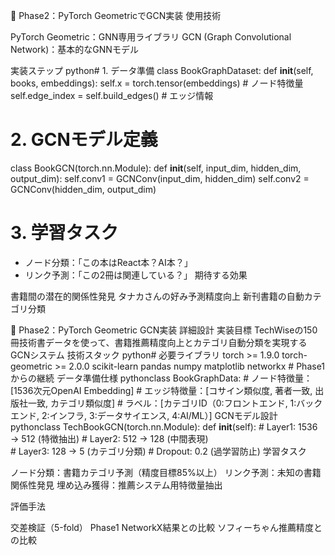 🧠 Phase2：PyTorch GeometricでGCN実装
使用技術

PyTorch Geometric：GNN専用ライブラリ
GCN (Graph Convolutional Network)：基本的なGNNモデル

実装ステップ
python# 1. データ準備
class BookGraphDataset:
    def __init__(self, books, embeddings):
        self.x = torch.tensor(embeddings)  # ノード特徴量
        self.edge_index = self.build_edges()  # エッジ情報
        
# 2. GCNモデル定義
class BookGCN(torch.nn.Module):
    def __init__(self, input_dim, hidden_dim, output_dim):
        self.conv1 = GCNConv(input_dim, hidden_dim)
        self.conv2 = GCNConv(hidden_dim, output_dim)
        
# 3. 学習タスク
- ノード分類：「この本はReact本？AI本？」
- リンク予測：「この2冊は関連している？」
期待する効果

書籍間の潜在的関係性発見
タナカさんの好み予測精度向上
新刊書籍の自動カテゴリ分類

🧠 Phase2：PyTorch Geometric GCN実装 詳細設計
実装目標
TechWiseの150冊技術書データを使って、書籍推薦精度向上とカテゴリ自動分類を実現するGCNシステム
技術スタック
python# 必要ライブラリ
torch >= 1.9.0
torch-geometric >= 2.0.0
scikit-learn
pandas
numpy
matplotlib
networkx  # Phase1からの継続
データ準備仕様
pythonclass BookGraphData:
    # ノード特徴量：[1536次元OpenAI Embedding]
    # エッジ特徴量：[コサイン類似度, 著者一致, 出版社一致, カテゴリ類似度]
    # ラベル：[カテゴリID（0:フロントエンド, 1:バックエンド, 2:インフラ, 3:データサイエンス, 4:AI/ML）]
GCNモデル設計
pythonclass TechBookGCN(torch.nn.Module):
    def __init__(self):
        # Layer1: 1536 → 512 (特徴抽出)
        # Layer2: 512 → 128 (中間表現)  
        # Layer3: 128 → 5 (カテゴリ分類)
        # Dropout: 0.2 (過学習防止)
学習タスク

ノード分類：書籍カテゴリ予測（精度目標85%以上）
リンク予測：未知の書籍関係性発見
埋め込み獲得：推薦システム用特徴量抽出

評価手法

交差検証（5-fold）
Phase1 NetworkX結果との比較
ソフィーちゃん推薦精度との比較
